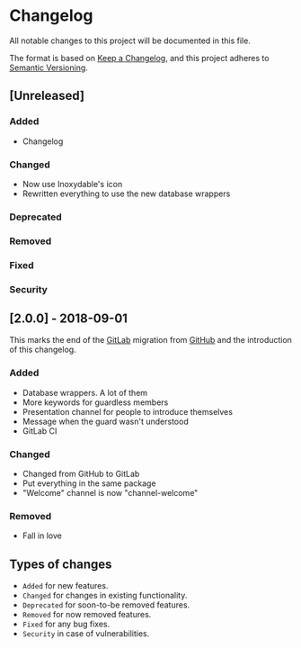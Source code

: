 # Changelog

All notable changes to this project will be documented in this file.

The format is based on [Keep a Changelog](https://keepachangelog.com/), and this project adheres to [Semantic Versioning](https://semver.org/).

## [Unreleased]

### Added

* Changelog

### Changed

* Now use Inoxydable's icon
* Rewritten everything to use the new database wrappers

### Deprecated

### Removed

### Fixed

### Security

## [2.0.0] - 2018-09-01

This marks the end of the [GitLab](https://gitlab.com/NatoBoram/Go-Miiko) migration from [GitHub](https://github.com/NatoBoram/Go-Miiko) and the introduction of this changelog.

### Added

* Database wrappers. A lot of them
* More keywords for guardless members
* Presentation channel for people to introduce themselves
* Message when the guard wasn't understood
* GitLab CI

### Changed

* Changed from GitHub to GitLab
* Put everything in the same package
* "Welcome" channel is now "channel-welcome"

### Removed

* Fall in love

## Types of changes

* `Added` for new features.
* `Changed` for changes in existing functionality.
* `Deprecated` for soon-to-be removed features.
* `Removed` for now removed features.
* `Fixed` for any bug fixes.
* `Security` in case of vulnerabilities.
